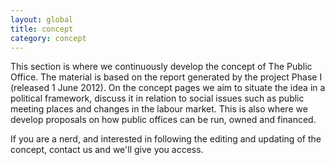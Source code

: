 ```yaml
---
layout: global
title: concept
category: concept
---
```


This section is where we continuously develop the concept of The Public Office. The material is based on the report generated by the project Phase I (released 1 June 2012). On the concept pages we aim to situate the idea in a political framework, discuss it in relation to social issues such as public meeting places and changes in the labour market. This is also where we develop proposals on how public offices can be run, owned and financed.   

If you are a nerd, and interested in following the editing and updating of the concept, contact us and we'll give you access.